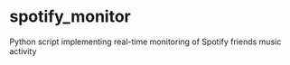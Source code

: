# spotify_monitor
Python script implementing real-time monitoring of Spotify friends music activity
